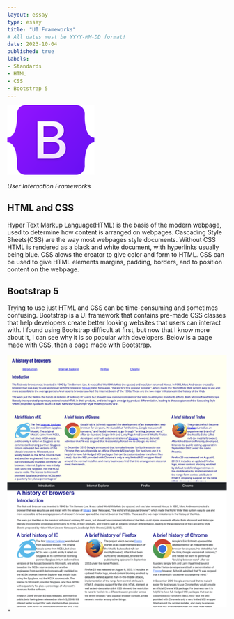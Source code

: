 ```yaml
---
layout: essay
type: essay
title: "UI Frameworks"
# All dates must be YYYY-MM-DD format!
date: 2023-10-04
published: true
labels:
- Standards
- HTML
- CSS
- Bootstrap 5
---
```


<img width="200" class="rounded float-start pe-4" src="../img/Frameworks/bootstrap-logo.svg" alt="Bootstrap Logo">

*User Interaction Frameworks*

## HTML and CSS

Hyper Text Markup Language(HTML) is the basis of the modern webpage, used to determine how content is arranged on webpages.  Cascading Style Sheets(CSS) are the way most webpages style documents.  Without CSS HTML is rendered as a black and white document, with hyperlinks usually being blue.  CSS alows the creator to give color and form to HTML.  CSS can be used to give HTML elements margins, padding, borders, and to position content on the webpage.

## Bootstrap 5

Trying to use just HTML and CSS can be time-consuming and sometimes confusing.  Bootstrap is a UI framework that contains pre-made CSS classes that help developers create better looking websites that users can interact with.  I found using Bootstrap difficult at first, but now that I know more about it, I can see why it is so popular with developers.  Below is a page made with CSS, then a page made with Bootstrap.

<img src="../img/Frameworks/CSS-Page.png" width="1000" alt="CSS-webpage">
<img src="../img/Frameworks/Bootstrap.png" width="1000" alt="Bootstrap-webpage">"